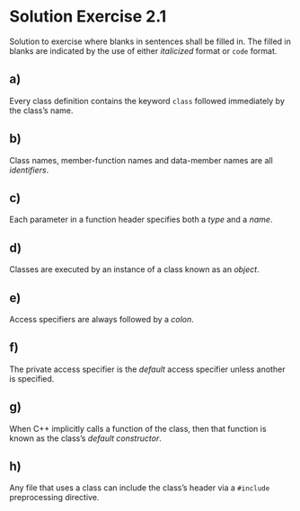 # Solution Exercise 2.1

Solution to exercise where blanks in sentences shall be filled in. The filled in blanks are indicated by the use of either *italicized* format or `code` format.

## a)

Every class definition contains the keyword `class` followed immediately by the class’s name.

## b)

Class names, member-function names and data-member names are all *identifiers*.

## c)

Each parameter in a function header specifies both a *type* and a *name*.

## d)

Classes are executed by an instance of a class known as an *object*.

## e)

Access specifiers are always followed by a *colon*.

## f)

The private access specifier is the *default* access specifier unless another is specified.

## g)

When C++ implicitly calls a function of the class, then that function is known as the class’s *default constructor*.

## h)

Any file that uses a class can include the class’s header via a `#include` preprocessing directive.
